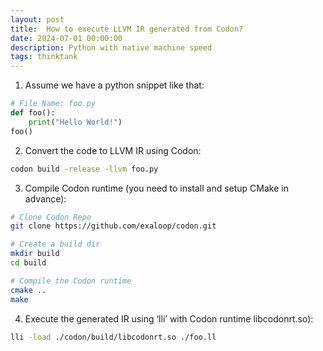 ```yaml
---
layout: post
title:  How to execute LLVM IR generated from Codon?
date: 2024-07-01 00:00:00
description: Python with native machine speed
tags: thinktank
---
```


1) Assume we have a python snippet like that:

```python
# File Name: foo.py
def foo():
    print("Hello World!")
foo()
```
    
2) Convert the code to LLVM IR using Codon:

```bash
codon build -release -llvm foo.py
```

3) Compile Codon runtime (you need to install and setup CMake in advance):

```bash
# Clone Codon Repo
git clone https://github.com/exaloop/codon.git

# Create a build dir
mkdir build
cd build

# Compile the Codon runtime
cmake ..
make
```
    
4) Execute the generated IR using ‘lli’ with Codon runtime libcodonrt.so):

```bash
lli -load ./codon/build/libcodonrt.so ./foo.ll 
```



